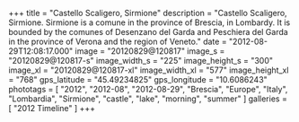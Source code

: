 +++
title = "Castello Scaligero, Sirmione"
description = "Castello Scaligero, Sirmione. Sirmione is a comune in the province of Brescia, in Lombardy. It is bounded by the comunes of Desenzano del Garda and Peschiera del Garda in the province of Verona and the region of Veneto."
date = "2012-08-29T12:08:17.000"
image = "20120829@120817"
image_s = "20120829@120817-s"
image_width_s = "225"
image_height_s = "300"
image_xl = "20120829@120817-xl"
image_width_xl = "577"
image_height_xl = "768"
gps_latitude = "45.49234825"
gps_longitude = "10.6086243"
phototags = [ "2012", "2012-08", "2012-08-29", "Brescia", "Europe", "Italy", "Lombardia", "Sirmione", "castle", "lake", "morning", "summer" ]
galleries = [ "2012 Timeline" ]
+++
